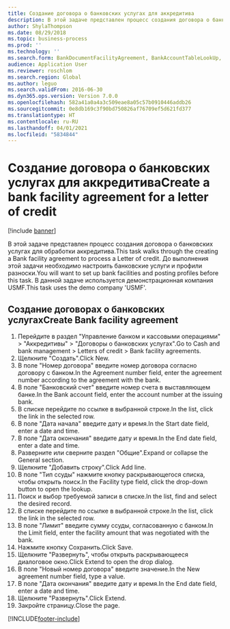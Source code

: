 ```yaml
---
title: Создание договора о банковских услугах для аккредитива
description: В этой задаче представлен процесс создания договора о банковских услугах для обработки аккредитива.
author: ShylaThompson
ms.date: 08/29/2018
ms.topic: business-process
ms.prod: ''
ms.technology: ''
ms.search.form: BankDocumentFacilityAgreement, BankAccountTableLookUp, BankDocumentFacilityAgreementExtension, DefaultDashboard
audience: Application User
ms.reviewer: roschlom
ms.search.region: Global
ms.author: leguo
ms.search.validFrom: 2016-06-30
ms.dyn365.ops.version: Version 7.0.0
ms.openlocfilehash: 582a41a0a4a3c509eae8a05c57b0910446addb26
ms.sourcegitcommit: 0e8db169c3f90bd750826af76709ef5d621fd377
ms.translationtype: HT
ms.contentlocale: ru-RU
ms.lasthandoff: 04/01/2021
ms.locfileid: "5834844"
---
```

# <a name="create-a-bank-facility-agreement-for-a-letter-of-credit"></a><span data-ttu-id="239a1-103">Создание договора о банковских услугах для аккредитива</span><span class="sxs-lookup"><span data-stu-id="239a1-103">Create a bank facility agreement for a letter of credit</span></span>

[!include [banner](../../includes/banner.md)]

<span data-ttu-id="239a1-104">В этой задаче представлен процесс создания договора о банковских услугах для обработки аккредитива.</span><span class="sxs-lookup"><span data-stu-id="239a1-104">This task walks through the creating a Bank facility agreement to process a Letter of credit.</span></span> <span data-ttu-id="239a1-105">До выполнения этой задачи необходимо настроить банковские услуги и профили разноски.</span><span class="sxs-lookup"><span data-stu-id="239a1-105">You will want to set up bank facilities and posting profiles before this task.</span></span>  <span data-ttu-id="239a1-106">В данной задаче используется демонстрационная компания USMF.</span><span class="sxs-lookup"><span data-stu-id="239a1-106">This task uses the demo company 'USMF'.</span></span>  


## <a name="create-bank-facility-agreement"></a><span data-ttu-id="239a1-107">Создание договорах о банковских услугах</span><span class="sxs-lookup"><span data-stu-id="239a1-107">Create Bank facility agreement</span></span>
1. <span data-ttu-id="239a1-108">Перейдите в раздел "Управление банком и кассовыми операциями" > "Аккредитивы" > "Договоры о банковских услугах".</span><span class="sxs-lookup"><span data-stu-id="239a1-108">Go to Cash and bank management > Letters of credit > Bank facility agreements.</span></span>
2. <span data-ttu-id="239a1-109">Щелкните "Создать".</span><span class="sxs-lookup"><span data-stu-id="239a1-109">Click New.</span></span>
3. <span data-ttu-id="239a1-110">В поле "Номер договора" введите номер договора согласно договору с банком.</span><span class="sxs-lookup"><span data-stu-id="239a1-110">In the Agreement number field, enter the agreement number according to the agreement with the bank.</span></span>
4. <span data-ttu-id="239a1-111">В поле "Банковский счет" введите номер счета в выставляющем банке.</span><span class="sxs-lookup"><span data-stu-id="239a1-111">In the Bank account field, enter the account number at the issuing bank.</span></span>
5. <span data-ttu-id="239a1-112">В списке перейдите по ссылке в выбранной строке.</span><span class="sxs-lookup"><span data-stu-id="239a1-112">In the list, click the link in the selected row.</span></span>
6. <span data-ttu-id="239a1-113">В поле "Дата начала" введите дату и время.</span><span class="sxs-lookup"><span data-stu-id="239a1-113">In the Start date field, enter a date and time.</span></span>
7. <span data-ttu-id="239a1-114">В поле "Дата окончания" введите дату и время.</span><span class="sxs-lookup"><span data-stu-id="239a1-114">In the End date field, enter a date and time.</span></span>
8. <span data-ttu-id="239a1-115">Разверните или сверните раздел "Общие".</span><span class="sxs-lookup"><span data-stu-id="239a1-115">Expand or collapse the General section.</span></span>
9. <span data-ttu-id="239a1-116">Щелкните "Добавить строку".</span><span class="sxs-lookup"><span data-stu-id="239a1-116">Click Add line.</span></span>
10. <span data-ttu-id="239a1-117">В поле "Тип ссуды" нажмите кнопку раскрывающегося списка, чтобы открыть поиск.</span><span class="sxs-lookup"><span data-stu-id="239a1-117">In the Facility type field, click the drop-down button to open the lookup.</span></span>
11. <span data-ttu-id="239a1-118">Поиск и выбор требуемой записи в списке.</span><span class="sxs-lookup"><span data-stu-id="239a1-118">In the list, find and select the desired record.</span></span>
12. <span data-ttu-id="239a1-119">В списке перейдите по ссылке в выбранной строке.</span><span class="sxs-lookup"><span data-stu-id="239a1-119">In the list, click the link in the selected row.</span></span>
13. <span data-ttu-id="239a1-120">В поле "Лимит" введите сумму ссуды, согласованную с банком.</span><span class="sxs-lookup"><span data-stu-id="239a1-120">In the Limit field, enter the facility amount that was negotiated with the bank.</span></span>
14. <span data-ttu-id="239a1-121">Нажмите кнопку Сохранить.</span><span class="sxs-lookup"><span data-stu-id="239a1-121">Click Save.</span></span>
15. <span data-ttu-id="239a1-122">Щелкните "Развернуть", чтобы открыть раскрывающееся диалоговое окно.</span><span class="sxs-lookup"><span data-stu-id="239a1-122">Click Extend to open the drop dialog.</span></span>
16. <span data-ttu-id="239a1-123">В поле "Новый номер договора" введите значение.</span><span class="sxs-lookup"><span data-stu-id="239a1-123">In the New agreement number field, type a value.</span></span>
17. <span data-ttu-id="239a1-124">В поле "Дата окончания" введите дату и время.</span><span class="sxs-lookup"><span data-stu-id="239a1-124">In the End date field, enter a date and time.</span></span>
18. <span data-ttu-id="239a1-125">Щелкните "Развернуть".</span><span class="sxs-lookup"><span data-stu-id="239a1-125">Click Extend.</span></span>
19. <span data-ttu-id="239a1-126">Закройте страницу.</span><span class="sxs-lookup"><span data-stu-id="239a1-126">Close the page.</span></span>



[!INCLUDE[footer-include](../../../includes/footer-banner.md)]